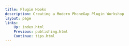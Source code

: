 ```yaml
---
title: Plugin Hooks
description: Creating a Modern PhoneGap Plugin Workshop
layout: page
links:
    Up: index.html
    Previous: publishing.html
    Continue: tips.html
---
```

